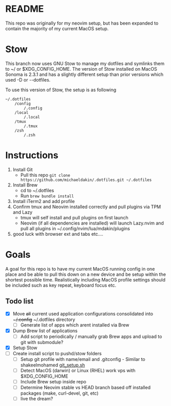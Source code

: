 # README
This repo was originally for my neovim setup, but has been expanded to contain the majority of my current MacOS setup.

# Stow
This branch now uses GNU Stow to manage my dotfiles and symlinks them to ~/ or $XDG_CONFIG_HOME.
The version of Stow installed on MacOS Sonoma is 2.3.1 and has a slightly different setup than prior versions which used -D or --dotfiles.

To use this version of Stow, the setup is as following
```
~/.dotfiles
    /config
        /.config
    /local
        /.local
    /tmux
        /.tmux
    /zsh
        /.zsh
```

# Instructions
1. Install Git
    - Pull this repo `git clone https://github.com/michaeldakin/.dotfiles.git ~/.dotfiles`
2. Install Brew
    - cd to ~/.dotfiles
    - Run `brew bundle install`
3. Install iTerm2 and add profile
4. Confirm tmux and Neovim installed correctly and pull plugins via TPM and Lazy
    - tmux will self install and pull plugins on first launch
    - Neovim (if all dependencies are installed) will launch Lazy.nvim and pull all plugins in ~/.config/nvim/lua/mdakin/plugins
5. good luck with browser ext and tabs etc....

# Goals
A goal for this repo is to have my current MacOS running config in one place and be able to pull this down on a new device and be setup within the shortest possible time.
Realistically including MacOS profile settings should be included such as key repeat, keyboard focus etc.

## Todo list
- [x] Move ~~all~~ current used application configurations consolidated into ~~~/.config~~ ~/.dotfiles directory
    - [ ] Generate list of apps which arent installed via Brew
- [x] Dump Brew list of applications
    - [ ] Add script to periodically / manually grab Brew apps and upload to git with submodule?
- [x] Setup Stow
- [ ] Create install script to pushd/stow folders
    - [ ] Setup git profile with name/email and .gitconfig - Similar to shakeelmohamed [git_setup.sh](https://github.com/shakeelmohamed/stow-dotfiles/blob/main/git_setup.sh)
    - [ ] Detect MacOS (darwin) or Linux (RHEL) work vps with $XDG_CONFIG_HOME
    - [ ] Include Brew setup inside repo
    - [ ] Determine Neovim stable vs HEAD branch based off installed packages (make, curl-devel, git, etc)
    - [ ] live the dream?
